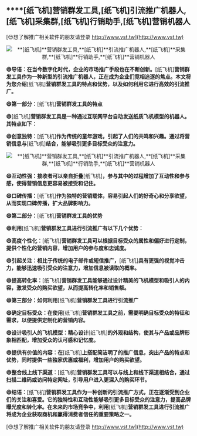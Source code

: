 ## ****[纸飞机]**营销群发工具,**[纸飞机]**引流推广机器人,**[纸飞机]**采集群,**[纸飞机]**行销助手,**[纸飞机]**营销机器人**

[😍想了解推广相关软件的朋友请登录 http://www.vst.tw](http://www.vst.tw)

 <center><img src="https://vst.tw/MP4/tuiguang/png/5.png" alt="**[纸飞机]**营销群发工具,**[纸飞机]**引流推广机器人,**[纸飞机]**采集群,**[纸飞机]**行销助手,**[纸飞机]**营销机器人"></center>

**😄导语：在当今数字化时代，企业的市场推广手段也在不断创新。**[纸飞机]**营销群发工具作为一种新型的引流推广机器人，正在成为企业们竞相追逐的焦点。本文将为您介绍**[纸飞机]**营销群发工具的特点和优势，以及如何利用它进行高效的引流推广。**

**😄第一部分：**[纸飞机]**营销群发工具的特点**

**😄**[纸飞机]**营销群发工具是一种通过互联网平台自动发送纸质飞机模型的机器人。其特点如下：**

**😄创意独特：**[纸飞机]**作为传统的童年游戏，引起了人们的共鸣和兴趣。通过将营销信息与**[纸飞机]**结合，能够吸引更多目标受众的注意力。**

 <center><img src="https://vst.tw/MP4/tuiguang/png/6.png" alt="**[纸飞机]**营销群发工具,**[纸飞机]**引流推广机器人,**[纸飞机]**采集群,**[纸飞机]**行销助手,**[纸飞机]**营销机器人"></center>

**😄互动性强：接收者可以亲自折叠**[纸飞机]**，参与其中的过程增加了互动性和参与感，使得营销信息更容易被接受和记住。**

**😄口碑传播：**[纸飞机]**作为独特的营销载体，容易引起人们的好奇心和分享欲望，从而实现口碑传播，扩大品牌影响力。**

**😄第二部分：**[纸飞机]**营销群发工具的优势**

**😄利用**[纸飞机]**营销群发工具进行引流推广有以下几个优势：**

**😄高度个性化：**[纸飞机]**营销群发工具可以根据目标受众的属性和偏好进行定制，提供个性化的营销内容，增加用户的参与度和忠诚度。**

**😄引起关注：相比于传统的电子邮件或短信推广，**[纸飞机]**具有更强的视觉冲击力，能够迅速吸引受众的注意力，增加信息被读取的概率。**

**😄提高转化率：**[纸飞机]**营销群发工具能够通过设计精美的飞机模型和吸引人的内容，激发受众的购买欲望，从而提高转化率和销售额。**

**😄第三部分：如何利用**[纸飞机]**营销群发工具进行引流推广**

**😄确定目标受众：在使用**[纸飞机]**营销群发工具之前，需要明确目标受众的特征和需求，以便提供定制化的营销内容。**

**😄设计吸引人的飞机模型：精心设计**[纸飞机]**的外观和结构，使其与产品或品牌形象相匹配，增加受众的认可感和记忆度。**

**😄提供有价值的内容：在**[纸飞机]**上搭配简洁明了的推广信息，突出产品的特点和优势，同时提供一些独家优惠或福利，增加用户的购买欲望。**

**😄整合线上线下渠道：**[纸飞机]**营销群发工具可以与线上和线下渠道相结合，通过扫描二维码或访问特定网址，引导用户进入更深入的购买环节。**

**😄结语：**[纸飞机]**营销群发工具作为一种创新的引流推广方式，正在逐渐受到企业们的关注和喜爱。它的独特性和互动性能够吸引更多目标受众的注意力，提高品牌曝光度和转化率。在未来的市场竞争中，利用**[纸飞机]**营销群发工具进行引流推广将成为企业获取商机和赢得消费者信任的重要策略之一。**

[😍想了解推广相关软件的朋友请登录 http://www.vst.tw](http://www.vst.tw)



